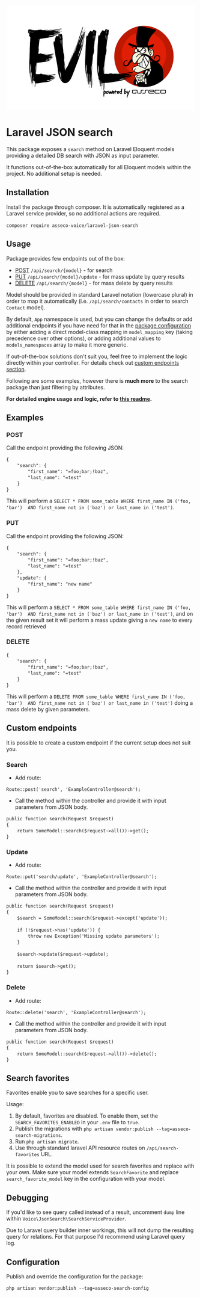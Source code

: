 <p align="center"><a href="https://see.asseco.com" target="_blank"><img src="https://github.com/asseco-voice/art/blob/main/evil_logo.png" width="500"></a></p>

# Laravel JSON search

This package exposes a ``search`` method on Laravel Eloquent models
providing a detailed DB search with JSON as input parameter. 

It functions out-of-the-box automatically for all Eloquent models 
within the project. No additional setup is needed.

## Installation

Install the package through composer. It is automatically registered
as a Laravel service provider, so no additional actions are required.

``composer require asseco-voice/laravel-json-search``

## Usage

Package provides few endpoints out of the box:

- [POST](#post) ``/api/search/{model}`` - for search 
- [PUT](#put) ``/api/search/{model}/update`` - for mass update by query results
- [DELETE](#delete) ``/api/search/{model}`` - for mass delete by query results

Model should be provided in standard Laravel notation (lowercase plural) in order
to map it automatically (i.e. `/api/search/contacts` in order to search `Contact` model).

By default, ``App`` namespace is used, but you can change the defaults or add additional
endpoints if you have need for that in the [package configuration](#configuration) by either
adding a direct model-class mapping in ``model_mapping`` key (taking precedence over other
options), or adding additional values to ``models_namespaces`` array to make it more generic. 

If out-of-the-box solutions don't suit you, feel free to implement the logic directly
within your controller. For details check out [custom endpoints section](#custom-endpoints).

Following are some examples, however there is **much more** to the search package than 
just filtering by attributes. 

**For detailed engine usage and logic, refer to 
[this readme](https://github.com/asseco-voice/laravel-json-query-builder).**

## Examples 

### POST

Call the endpoint providing the following JSON:

```
{
    "search": {
        "first_name": "=foo;bar;!baz",
        "last_name": "=test"
    }
}
```
    
This will perform a ``SELECT * FROM some_table WHERE first_name IN ('foo, 'bar') 
AND first_name not in ('baz') or last_name in ('test')``.

### PUT

Call the endpoint providing the following JSON:

```
{
    "search": {
        "first_name": "=foo;bar;!baz",
        "last_name": "=test"
    },
    "update": {
        "first_name": "new name"
    }
}
```
    
This will perform a ``SELECT * FROM some_table WHERE first_name IN ('foo, 'bar') 
AND first_name not in ('baz') or last_name in ('test')``, and on the given result
set it will perform a mass update giving a ``new name`` to every record retrieved

### DELETE

```
{
    "search": {
        "first_name": "=foo;bar;!baz",
        "last_name": "=test"
    }
}
```
    
This will perform a ``DELETE FROM some_table WHERE first_name IN ('foo, 'bar') 
AND first_name not in ('baz') or last_name in ('test')`` doing a mass delete
by given parameters.

## Custom endpoints

It is possible to create a custom endpoint if the current setup does not suit you.

### Search 

- Add route:

```
Route::post('search', 'ExampleController@search');
```

- Call the method within the controller and provide it with input parameters from JSON body.

```
public function search(Request $request)
{
    return SomeModel::search($request->all())->get();
}
```

### Update

- Add route:

```
Route::put('search/update', 'ExampleController@search');
```

- Call the method within the controller and provide it with input parameters from JSON body.

```
public function search(Request $request)
{
    $search = SomeModel::search($request->except('update'));

    if (!$request->has('update')) {
        throw new Exception('Missing update parameters');
    }

    $search->update($request->update);

    return $search->get();
}
```

### Delete

- Add route:

```
Route::delete('search', 'ExampleController@search');
```

- Call the method within the controller and provide it with input parameters from JSON body.

```
public function search(Request $request)
{
    return SomeModel::search($request->all())->delete();
}
```

## Search favorites

Favorites enable you to save searches for a specific user.
 
Usage:

1. By default, favorites are disabled. To enable them, set the ``SEARCH_FAVORITES_ENABLED`` 
in your `.env` file to `true`.
1. Publish the migrations with ``php artisan vendor:publish --tag=asseco-search-migrations``.
1. Run `php artisan migrate`.
1. Use through standard laravel API resource routes on ``/api/search-favorites`` URL.

It is possible to extend the model used for search favorites and replace with your own. Make sure
your model extends ``SearchFavorite`` and replace `search_favorite_model` key in the configuration 
with your model.

## Debugging

If you'd like to see query called instead of a result, uncomment ``dump`` line
within ``Voice\JsonSearch\SearchServiceProvider``. 

Due to Laravel query builder inner workings, this will not dump the resulting query for relations. For that purpose
I'd recommend using Laravel query log. 

## Configuration

Publish and override the configuration for the package:

    php artisan vendor:publish --tag=asseco-search-config
